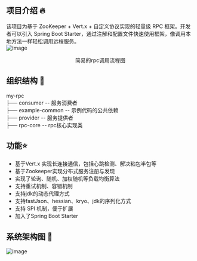 ## 项目介绍 🔥
该项目为基于 ZooKeeper + Vert.x + 自定义协议实现的轻量级 RPC 框架。开发者可以引入 Spring Boot Starter，通过注解和配置文件快速使用框架，像调用本地方法一样轻松调用远程服务。  
![image](https://github.com/shuiking/my-rpc/assets/86963048/bca5fa90-538c-4646-8dfc-f7e6a829cc35)  
<p align="center">  
简易的rpc调用流程图   
</p>  

## 组织结构 🚀
my-rpc  
├── consumer        -- 服务消费者  
├── example-common  -- 示例代码的公共依赖  
├── provider        -- 服务提供者  
├── rpc-core        -- rpc核心实现类


## 功能⭐   
* 基于Vert.x 实现长连接通信，包括心跳检测、解决粘包半包等  
* 基于Zookeeper实现分布式服务注册与发现  
* 实现了轮询、随机、加权随机等负载均衡算法
* 支持重试机制、容错机制  
* 支持jdk的动态代理方式  
* 支持fastJson、hessian、kryo、jdk的序列化方式  
* 支持 SPI 机制，便于扩展  
* 加入了Spring Boot Starter

## 系统架构图 💫

![image](https://github.com/shuiking/my-rpc/assets/86963048/7497529e-41c7-4641-8d81-4660403e4c3d)



